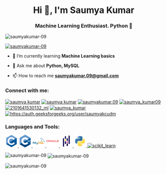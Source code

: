<h1 align="center">Hi 👋, I'm Saumya Kumar</h1>
<h3 align="center">Machine Learning Enthusiast. Python 🐍</h3>

<p align="left"> <img src="https://komarev.com/ghpvc/?username=saumyakumar-09&label=Profile%20views&color=0e75b6&style=flat" alt="saumyakumar-09" /> </p>

<p align="left"> <a href="https://github.com/ryo-ma/github-profile-trophy"><img src="https://github-profile-trophy.vercel.app/?username=saumyakumar-09" alt="saumyakumar-09" /></a> </p>

- 🌱 I’m currently learning **Machine Learning basics**

- 💬 Ask me about **Python, MySQL**

- 📫 How to reach me **saumyakumar.09@gmail.com**

<h3 align="left">Connect with me:</h3>
<p align="left">
<a href="[https://linkedin.com/in/saumya kumar](https://www.linkedin.com/in/saumya-kumar-5a153622a/)" target="blank"><img align="center" src="https://raw.githubusercontent.com/rahuldkjain/github-profile-readme-generator/master/src/images/icons/Social/linked-in-alt.svg" alt="saumya kumar" height="30" width="40" /></a>
<a href="https://kaggle.com/saumyakumar09" target="blank"><img align="center" src="https://raw.githubusercontent.com/rahuldkjain/github-profile-readme-generator/master/src/images/icons/Social/kaggle.svg" alt="saumya kumar" height="30" width="40" /></a>
<a href="https://instagram.com/saumyakumar.09" target="blank"><img align="center" src="https://raw.githubusercontent.com/rahuldkjain/github-profile-readme-generator/master/src/images/icons/Social/instagram.svg" alt="saumyakumar.09" height="30" width="40" /></a>
<a href="https://www.codechef.com/users/saumya_kumar09" target="blank"><img align="center" src="https://cdn.jsdelivr.net/npm/simple-icons@3.1.0/icons/codechef.svg" alt="saumya_kumar09" height="30" width="40" /></a>
<a href="https://www.hackerrank.com/2101641530132_ml" target="blank"><img align="center" src="https://raw.githubusercontent.com/rahuldkjain/github-profile-readme-generator/master/src/images/icons/Social/hackerrank.svg" alt="2101641530132_ml" height="30" width="40" /></a>
<a href="https://www.leetcode.com/saumya_kumar" target="blank"><img align="center" src="https://raw.githubusercontent.com/rahuldkjain/github-profile-readme-generator/master/src/images/icons/Social/leet-code.svg" alt="saumya_kumar" height="30" width="40" /></a>
<a href="https://auth.geeksforgeeks.org/user/https://auth.geeksforgeeks.org/user/saumyakcudm" target="blank"><img align="center" src="https://raw.githubusercontent.com/rahuldkjain/github-profile-readme-generator/master/src/images/icons/Social/geeks-for-geeks.svg" alt="https://auth.geeksforgeeks.org/user/saumyakcudm" height="30" width="40" /></a>
</p>

<h3 align="left">Languages and Tools:</h3>
<p align="left"> <a href="https://www.cprogramming.com/" target="_blank" rel="noreferrer"> <img src="https://raw.githubusercontent.com/devicons/devicon/master/icons/c/c-original.svg" alt="c" width="40" height="40"/> </a> <a href="https://www.w3schools.com/cpp/" target="_blank" rel="noreferrer"> <img src="https://raw.githubusercontent.com/devicons/devicon/master/icons/cplusplus/cplusplus-original.svg" alt="cplusplus" width="40" height="40"/> </a> <a href="https://www.mysql.com/" target="_blank" rel="noreferrer"> <img src="https://raw.githubusercontent.com/devicons/devicon/master/icons/mysql/mysql-original-wordmark.svg" alt="mysql" width="40" height="40"/> </a> <a href="https://www.oracle.com/" target="_blank" rel="noreferrer"> <img src="https://raw.githubusercontent.com/devicons/devicon/master/icons/oracle/oracle-original.svg" alt="oracle" width="40" height="40"/> </a> <a href="https://pandas.pydata.org/" target="_blank" rel="noreferrer"> <img src="https://raw.githubusercontent.com/devicons/devicon/2ae2a900d2f041da66e950e4d48052658d850630/icons/pandas/pandas-original.svg" alt="pandas" width="40" height="40"/> </a> <a href="https://www.python.org" target="_blank" rel="noreferrer"> <img src="https://raw.githubusercontent.com/devicons/devicon/master/icons/python/python-original.svg" alt="python" width="40" height="40"/> </a> <a href="https://scikit-learn.org/" target="_blank" rel="noreferrer"> <img src="https://upload.wikimedia.org/wikipedia/commons/0/05/Scikit_learn_logo_small.svg" alt="scikit_learn" width="40" height="40"/> </a> </p>

<p><img align="left" src="https://github-readme-stats.vercel.app/api/top-langs?username=saumyakumar-09&show_icons=true&locale=en&layout=compact" alt="saumyakumar-09" /></p>

<p>&nbsp;<img align="center" src="https://github-readme-stats.vercel.app/api?username=saumyakumar-09&show_icons=true&locale=en" alt="saumyakumar-09" /></p>

<p><img align="center" src="https://github-readme-streak-stats.herokuapp.com/?user=saumyakumar-09&" alt="saumyakumar-09" /></p>
